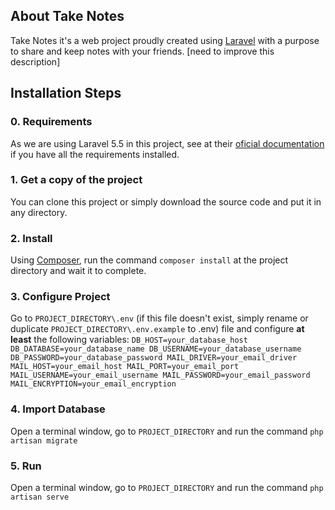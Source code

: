 ## About Take Notes
Take Notes it's a web project proudly created using [Laravel](https://github.com/laravel/laravel) with a purpose to share and keep notes with your friends.
[need to improve this description]

## Installation Steps
### 0. Requirements
As we are using Laravel 5.5 in this project, see at their [oficial documentation](https://laravel.com/docs/5.5/installation) if you have all the requirements installed.

### 1. Get a copy of the project
You can clone this project or simply download the source code and put it in any directory.

### 2. Install
Using [Composer](https://getcomposer.org/), run the command ``composer install`` at the project directory and wait it to complete.

### 3. Configure Project
Go to ``PROJECT_DIRECTORY\.env`` (if this file doesn't exist, simply rename or duplicate ``PROJECT_DIRECTORY\.env.example`` to .env) file and configure **at least** the following variables:
``DB_HOST=your_database_host
DB_DATABASE=your_database_name
DB_USERNAME=your_database_username
DB_PASSWORD=your_database_password
MAIL_DRIVER=your_email_driver
MAIL_HOST=your_email_host
MAIL_PORT=your_email_port
MAIL_USERNAME=your_email_username
MAIL_PASSWORD=your_email_password
MAIL_ENCRYPTION=your_email_encryption``

### 4. Import Database
Open a terminal window, go to ``PROJECT_DIRECTORY`` and run the command ``php artisan migrate``

### 5. Run
Open a terminal window, go to ``PROJECT_DIRECTORY`` and run the command ``php artisan serve``